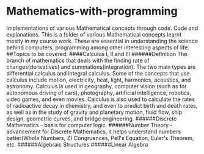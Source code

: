 # Mathematics-with-programming
Implementations of various Mathematical concepts through code. Code and explanations.
This is a folder of various Mathematical concepts learnt mostly in my course work. These are essential in understanding the science behind computers, programming among other interesting aspects of life.
##Topics to be covered:
####Calculus I, II and III
######Definition
The branch of mathematics that deals with the finding rate of changes(derivatives) and summations(integration).
The two main types are differential calculus and integral calculus. Some of the concepts that use calculus include motion, electricity, heat, light, harmonics, acoustics, and astronomy. 
Calculus is used in geography, computer vision (such as for autonomous driving of cars), photography, artificial intelligence, robotics, video games, and even movies. 
Calculus is also used to calculate the rates of radioactive decay in chemistry, and even to predict birth and death rates, as well as in the study of gravity and planetary motion, fluid flow, ship design, geometric curves, and bridge engineering. 
######Discrete Mathematics - basis for computer logic.
######Number Theory -advancement for Discrete Mathematics, it helps understand numbers better(Whole Numbers, Z) Congruences, Pell's Equation, Euler's Theorem, etc.
######Algebraic Structures
######Linear Algebra

